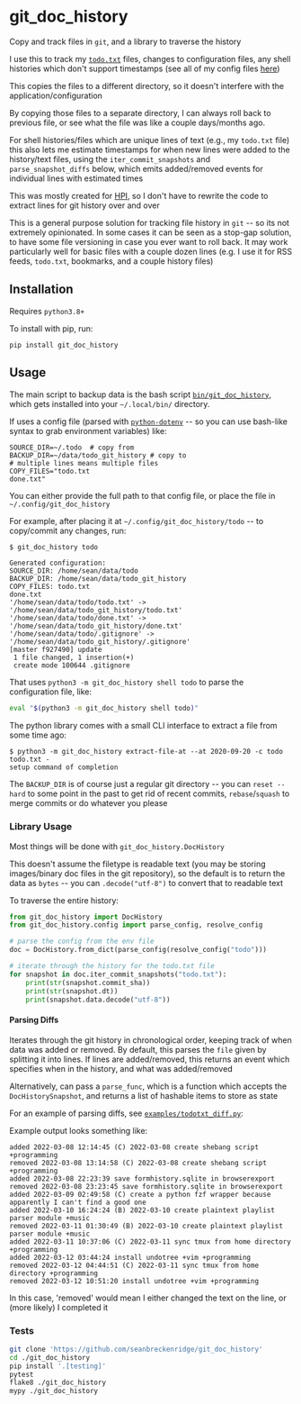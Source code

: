 # git_doc_history

Copy and track files in `git`, and a library to traverse the history

I use this to track my [`todo.txt`](https://github.com/todotxt/todo.txt-cli) files, changes to configuration files, any shell histories which don't support timestamps (see all of my config files [here](https://github.com/seanbreckenridge/dotfiles/tree/master/.config/git_doc_history))

This copies the files to a different directory, so it doesn't interfere with the application/configuration

By copying those files to a separate directory, I can always roll back to previous file, or see what the file was like a couple days/months ago.

For shell histories/files which are unique lines of text (e.g., my `todo.txt` file) this also lets me estimate timestamps for when new lines were added to the history/text files, using the `iter_commit_snapshots` and `parse_snapshot_diffs` below, which emits added/removed events for individual lines with estimated times

This was mostly created for [HPI](https://github.com/seanbreckenridge/HPI), so I don't have to rewrite the code to extract lines for git history over and over

This is a general purpose solution for tracking file history in `git` -- so its not extremely opinionated. In some cases it can be seen as a stop-gap solution, to have some file versioning in case you ever want to roll back. It may work particularly well for basic files with a couple dozen lines (e.g. I use it for RSS feeds, `todo.txt`, bookmarks, and a couple history files)

## Installation

Requires `python3.8+`

To install with pip, run:

```
pip install git_doc_history
```

## Usage

The main script to backup data is the bash script [`bin/git_doc_history`](bin/git_doc_history), which gets installed into your `~/.local/bin/` directory.

If uses a config file (parsed with [`python-dotenv`](https://github.com/theskumar/python-dotenv) -- so you can use bash-like syntax to grab environment variables) like:

```
SOURCE_DIR=~/.todo  # copy from
BACKUP_DIR=~/data/todo_git_history # copy to
# multiple lines means multiple files
COPY_FILES="todo.txt
done.txt"
```

You can either provide the full path to that config file, or place the file in `~/.config/git_doc_history`

For example, after placing it at `~/.config/git_doc_history/todo` -- to copy/commit any changes, run:

```bash
$ git_doc_history todo
```

```
Generated configuration:
SOURCE_DIR: /home/sean/data/todo
BACKUP_DIR: /home/sean/data/todo_git_history
COPY_FILES: todo.txt
done.txt
'/home/sean/data/todo/todo.txt' -> '/home/sean/data/todo_git_history/todo.txt'
'/home/sean/data/todo/done.txt' -> '/home/sean/data/todo_git_history/done.txt'
'/home/sean/data/todo/.gitignore' -> '/home/sean/data/todo_git_history/.gitignore'
[master f927490] update
 1 file changed, 1 insertion(+)
 create mode 100644 .gitignore
```

That uses `python3 -m git_doc_history shell todo` to parse the configuration file, like:

```bash
eval "$(python3 -m git_doc_history shell todo)"
```

The python library comes with a small CLI interface to extract a file from some time ago:

```
$ python3 -m git_doc_history extract-file-at --at 2020-09-20 -c todo todo.txt -
setup command of completion
```

The `BACKUP_DIR` is of course just a regular git directory -- you can `reset --hard` to some point in the past to get rid of recent commits, `rebase`/`squash` to merge commits or do whatever you please

### Library Usage

Most things will be done with `git_doc_history.DocHistory`

This doesn't assume the filetype is readable text (you may be storing images/binary doc files in the git repository), so the default is to return the data as `bytes` -- you can `.decode("utf-8")` to convert that to readable text

To traverse the entire history:

```python
from git_doc_history import DocHistory
from git_doc_history.config import parse_config, resolve_config

# parse the config from the env file
doc = DocHistory.from_dict(parse_config(resolve_config("todo")))

# iterate through the history for the todo.txt file
for snapshot in doc.iter_commit_snapshots("todo.txt"):
    print(str(snapshot.commit_sha))
    print(str(snapshot.dt))
    print(snapshot.data.decode("utf-8"))
```

#### Parsing Diffs

Iterates through the git history in chronological order, keeping track
of when data was added or removed. By default, this parses the `file`
given by splitting it into lines. If lines are added/removed, this returns an
event which specifies when in the history, and what was added/removed

Alternatively, can pass a `parse_func`, which is a function which
accepts the `DocHistorySnapshot`, and returns a list of hashable items
to store as state

For an example of parsing diffs, see [`examples/todotxt_diff.py`](examples/todotxt_diff.py):

Example output looks something like:

```
added 2022-03-08 12:14:45 (C) 2022-03-08 create shebang script +programming
removed 2022-03-08 13:14:58 (C) 2022-03-08 create shebang script +programming
added 2022-03-08 22:23:39 save formhistory.sqlite in browserexport
removed 2022-03-08 23:23:45 save formhistory.sqlite in browserexport
added 2022-03-09 02:49:58 (C) create a python fzf wrapper because apparently I can't find a good one
added 2022-03-10 16:24:24 (B) 2022-03-10 create plaintext playlist parser module +music
removed 2022-03-11 01:30:49 (B) 2022-03-10 create plaintext playlist parser module +music
added 2022-03-11 10:37:06 (C) 2022-03-11 sync tmux from home directory +programming
added 2022-03-12 03:44:24 install undotree +vim +programming
removed 2022-03-12 04:44:51 (C) 2022-03-11 sync tmux from home directory +programming
removed 2022-03-12 10:51:20 install undotree +vim +programming
```

In this case, 'removed' would mean I either changed the text on the line, or (more likely) I completed it

### Tests

```bash
git clone 'https://github.com/seanbreckenridge/git_doc_history'
cd ./git_doc_history
pip install '.[testing]'
pytest
flake8 ./git_doc_history
mypy ./git_doc_history
```

